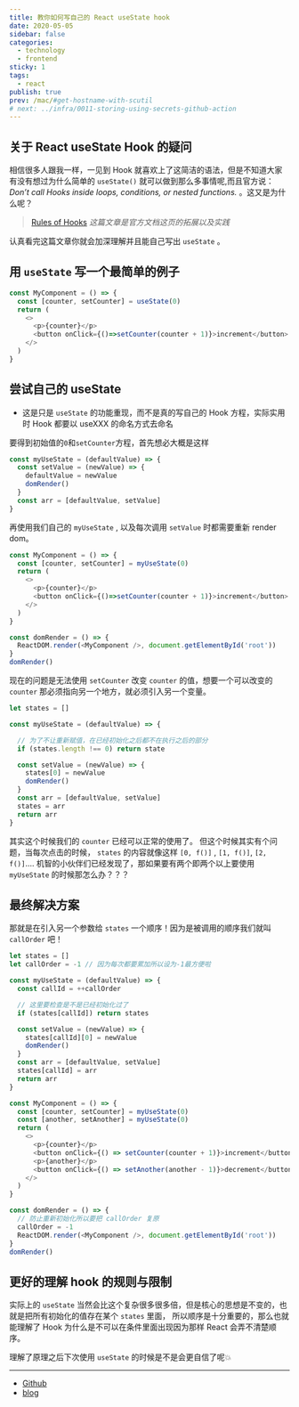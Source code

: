 ```yaml
---
title: 教你如何写自己的 React useState hook
date: 2020-05-05
sidebar: false
categories:
  - technology
  - frontend
sticky: 1
tags:
  - react
publish: true
prev: /mac/#get-hostname-with-scutil
# next: ../infra/0011-storing-using-secrets-github-action
---
```


## 关于 React useState Hook 的疑问

相信很多人跟我一样，一见到 Hook 就喜欢上了这简洁的语法，但是不知道大家有没有想过为什么简单的 `useState()` 就可以做到那么多事情呢,而且官方说：*Don’t call Hooks inside loops, conditions, or nested functions.* 。这又是为什么呢？

> [Rules of Hooks](https://reactjs.org/docs/hooks-rules.html)
_这篇文章是官方文档这页的拓展以及实践_

认真看完这篇文章你就会加深理解并且能自己写出 `useState` 。

## 用 `useState` 写一个最简单的例子

```js
const MyComponent = () => {
  const [counter, setCounter] = useState(0)
  return (
    <>
      <p>{counter}</p>
      <button onClick={()=>setCounter(counter + 1)}>increment</button>
    </>
  )
}
```

## 尝试自己的 useState

 - 这是只是 `useState` 的功能重现，而不是真的写自己的 Hook 方程，实际实用时 Hook 都要以 useXXX 的命名方式去命名

要得到初始值的`0`和`setCounter`方程，首先想必大概是这样
```js
const myUseState = (defaultValue) => {
  const setValue = (newValue) => {
    defaultValue = newValue
    domRender()
  }
  const arr = [defaultValue, setValue]
}
```
再使用我们自己的 `myUseState` , 以及每次调用 `setValue` 时都需要重新 render dom。
```js
const MyComponent = () => {
  const [counter, setCounter] = myUseState(0)
  return (
    <>
      <p>{counter}</p>
      <button onClick={()=>setCounter(counter + 1)}>increment</button>
    </>
  )
}

const domRender = () => {
  ReactDOM.render(<MyComponent />, document.getElementById('root'))
}
domRender()
```
现在的问题是无法使用 `setCounter` 改变 `counter` 的值，想要一个可以改变的 `counter` 那必须指向另一个地方，就必须引入另一个变量。

```js
let states = []

const myUseState = (defaultValue) => {

  // 为了不让重新赋值，在已经初始化之后都不在执行之后的部分
  if (states.length !== 0) return state

  const setValue = (newValue) => {
    states[0] = newValue
    domRender()
  }
  const arr = [defaultValue, setValue]
  states = arr
  return arr
}
```
其实这个时候我们的 `counter` 已经可以正常的使用了。
但这个时候其实有个问题，当每次点击的时候， `states` 的内容就像这样 `[0, f()]` , `[1, f()]`, `[2, f()]`....
机智的小伙伴们已经发现了，那如果要有两个即两个以上要使用 `myUseState` 的时候那怎么办？？？

## 最终解决方案

那就是在引入另一个参数给 `states` 一个顺序！因为是被调用的顺序我们就叫 `callOrder` 吧！
```js
let states = []
let callOrder = -1 // 因为每次都要累加所以设为-1最方便啦

const myUseState = (defaultValue) => {
  const callId = ++callOrder

  // 这里要检查是不是已经初始化过了
  if (states[callId]) return states

  const setValue = (newValue) => {
    states[callId][0] = newValue
    domRender()
  }
  const arr = [defaultValue, setValue]
  states[callId] = arr
  return arr
}

const MyComponent = () => {
  const [counter, setCounter] = myUseState(0)
  const [another, setAnother] = myUseState(0)
  return (
    <>
      <p>{counter}</p>
      <button onClick={() => setCounter(counter + 1)}>increment</button>
      <p>{another}</p>
      <button onClick={() => setAnother(another - 1)}>decrement</button>
    </>
  )
}

const domRender = () => {
  // 防止重新初始化所以要把 callOrder 复原
  callOrder = -1
  ReactDOM.render(<MyComponent />, document.getElementById('root'))
}
domRender()
```

## 更好的理解 hook 的规则与限制
实际上的 `useState` 当然会比这个复杂很多很多倍，但是核心的思想是不变的，也就是把所有初始化的值存在某个 `states` 里面， 所以顺序是十分重要的，那么也就能理解了 Hook 为什么是不可以在条件里面出现因为那样 React 会弄不清楚顺序。



理解了原理之后下次使用 `useState` 的时候是不是会更自信了呢💥

---

- [Github](https://github.com/xyyolab)
- [blog](https://blog.xyyolab.com)